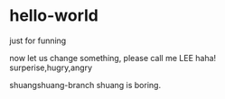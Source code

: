 # hello-world
just for funning

now let us change something, please call me LEE
haha!
surperise,hugry,angry

shuangshuang-branch
shuang is boring.
